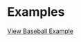 Examples
========

<a href="http://htmlpreview.github.io/?http://raw.github.com/iojohnso/CoderDojo-web-development/master/Examples/Baseball/index.html" target="_blank">
  View Baseball Example
</a>
